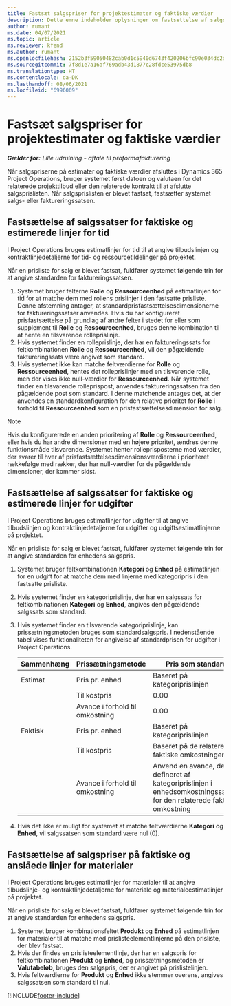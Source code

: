 ```yaml
---
title: Fastsæt salgspriser for projektestimater og faktiske værdier
description: Dette emne indeholder oplysninger om fastsættelse af salgspriser på projektestimater og faktiske værdier.
author: rumant
ms.date: 04/07/2021
ms.topic: article
ms.reviewer: kfend
ms.author: rumant
ms.openlocfilehash: 2152b3f59050482cab0d1c5940d6743f420206bfc90e034dc2d754df8bd513a5
ms.sourcegitcommit: 7f8d1e7a16af769adb43d1877c28fdce53975db8
ms.translationtype: HT
ms.contentlocale: da-DK
ms.lasthandoff: 08/06/2021
ms.locfileid: "6996069"
---
```

# <a name="resolve-sales-prices-for-project-estimates-and-actuals"></a>Fastsæt salgspriser for projektestimater og faktiske værdier

_**Gælder for:** Lille udrulning - aftale til proformafakturering_

Når salgspriserne på estimater og faktiske værdier afsluttes i Dynamics 365 Project Operations, bruger systemet først datoen og valutaen for det relaterede projekttilbud eller den relaterede kontrakt til at afslutte salgsprislisten. Når salgsprislisten er blevet fastsat, fastsætter systemet salgs- eller faktureringssatsen.

## <a name="resolve-sales-rates-on-actual-and-estimate-lines-for-time"></a>Fastsættelse af salgssatser for faktiske og estimerede linjer for tid

I Project Operations bruges estimatlinjer for tid til at angive tilbudslinjen og kontraktlinjedetaljerne for tid- og ressourcetildelinger på projektet.

Når en prisliste for salg er blevet fastsat, fuldfører systemet følgende trin for at angive standarden for faktureringssatsen.

1. Systemet bruger felterne **Rolle** og **Ressourceenhed** på estimatlinjen for tid for at matche dem med rollens prislinjer i den fastsatte prisliste. Denne afstemning antager, at standardprisfastsættelsesdimensionerne for faktureringssatser anvendes. Hvis du har konfigureret prisfastsættelse på grundlag af andre felter i stedet for eller som supplement til **Rolle** og **Ressourceenhed**, bruges denne kombination til at hente en tilsvarende rolleprislinje.
2. Hvis systemet finder en rolleprislinje, der har en faktureringssats for feltkombinationen **Rolle** og **Ressourceenhed**, vil den pågældende faktureringssats være angivet som standard.
3. Hvis systemet ikke kan matche feltværdierne for **Rolle** og **Ressourceenhed**, hentes det rolleprislinjer med en tilsvarende rolle, men der vises ikke null-værdier for **Ressourceenhed**. Når systemet finder en tilsvarende rolleprispost, anvendes faktureringssatsen fra den pågældende post som standard. I denne matchende antages det, at der anvendes en standardkonfiguration for den relative prioritet for **Rolle** i forhold til **Ressourceenhed** som en prisfastsættelsesdimension for salg.

> [!NOTE]
> Hvis du konfigurerede en anden prioritering af **Rolle** og **Ressourceenhed**, eller hvis du har andre dimensioner med en højere prioritet, ændres denne funktionsmåde tilsvarende. Systemet henter rolleprisposterne med værdier, der svarer til hver af prisfastsættelsesdimensionsværdierne i prioriteret rækkefølge med rækker, der har null-værdier for de pågældende dimensioner, der kommer sidst.

## <a name="resolve-sales-rates-on-actual-and-estimate-lines-for-expense"></a>Fastsættelse af salgssatser for faktiske og estimerede linjer for udgifter

I Project Operations bruges estimatlinjer for udgifter til at angive tilbudslinjen og kontraktlinjedetaljerne for udgifter og udgiftsestimatlinjerne på projektet.

Når en prisliste for salg er blevet fastsat, fuldfører systemet følgende trin for at angive standarden for enhedens salgspris.

1. Systemet bruger feltkombinationen **Kategori** og **Enhed** på estimatlinjen for en udgift for at matche dem med linjerne med kategoripris i den fastsatte prisliste.
2. Hvis systemet finder en kategoriprislinje, der har en salgssats for feltkombinationen **Kategori** og **Enhed**, angives den pågældende salgssats som standard.
3. Hvis systemet finder en tilsvarende kategoriprislinje, kan prissætningsmetoden bruges som standardsalgspris. I nedenstående tabel vises funktionaliteten for angivelse af standardprisen for udgifter i Project Operations.

    | Sammenhæng | Prissætningsmetode | Pris som standard |
    | --- | --- | --- |
    | Estimat | Pris pr. enhed | Baseret på kategoriprislinjen |
    | &nbsp; | Til kostpris | 0.00 |
    | &nbsp; | Avance i forhold til omkostning | 0.00 |
    | Faktisk | Pris pr. enhed | Baseret på kategoriprislinjen |
    | &nbsp; | Til kostpris | Baseret på de relaterede faktiske omkostninger |
    | &nbsp; | Avance i forhold til omkostning | Anvend en avance, der er defineret af kategoriprislinjen i enhedsomkostningssatsen for den relaterede faktiske omkostning |

4. Hvis det ikke er muligt for systemet at matche feltværdierne **Kategori** og **Enhed**, vil salgssatsen som standard være nul (0).

## <a name="resolving-sales-rates-on-actual-and-estimate-lines-for-material"></a>Fastsættelse af salgspriser på faktiske og anslåede linjer for materialer

I Project Operations bruges estimatlinjer for materialer til at angive tilbudslinje- og kontraktlinjedetaljerne for materiale og materialeestimatlinjer på projektet.

Når en prisliste for salg er blevet fastsat, fuldfører systemet følgende trin for at angive standarden for enhedens salgspris.

1. Systemet bruger kombinationsfeltet **Produkt** og **Enhed** på estimatlinjen for materialer til at matche med prislisteelementlinjerne på den prisliste, der blev fastsat.
2. Hvis der findes en prislisteelementlinje, der har en salgspris for feltkombinationen **Produkt** og **Enhed**, og prissætningsmetoden er **Valutabeløb**, bruges den salgspris, der er angivet på prislistelinjen.
3. Hvis feltværdierne for **Produkt** og **Enhed** ikke stemmer overens, angives salgssatsen som standard til nul.

[!INCLUDE[footer-include](../../includes/footer-banner.md)]
